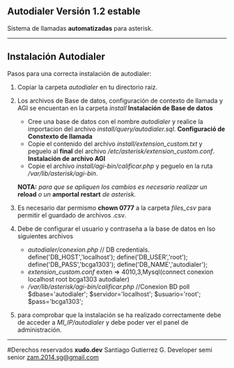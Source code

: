 ## Autodialer Versión 1.2 estable

Sistema de llamadas **automatizadas** para asterisk.

---

## Instalación Autodialer

Pasos para una correcta instalación de autodialer:

1. Copiar la carpeta *autodialer* en tu directorio raiz.
2. Los archivos de Base de datos, configuración de contexto de llamada y AGI se encuentan en la carpeta *install*
    **Instalación de Base de datos**
    - Cree una base de datos con el nombre *autodialer* y realice la importacion del archivo *install/query/autodialer.sql*.
    **Configuració de Constexto de llamada**
    - Copie el contenido del archivo *install/extension_custom.txt* y peguelo al **final** del archivo */etc/asterisk/extension_custom.conf*.
    **Instalación de archivo AGI**
    - Copie el archivo *install/agi-bin/calificar.php* y peguelo en la ruta */var/lib/asterisk/agi-bin*.

    **NOTA:** *para que se apliquen los cambios es necesario realizar un* **reload** *o un* **amportal restart** *de asterisk.*
3. Es necesario dar permismo **chown 0777** a la carpeta *files_csv* para permitir el guardado de archivos .csv.
4. Debe de configurar el usuario y contraseña a la base de datos en lso siguientes archivos
    - *autodialer/conexion.php*
        // DB credentials.
	    define('DB_HOST','localhost');
	    define('DB_USER','root');
	    define('DB_PASS','bcga1303');
	    define('DB_NAME','autodialer');
    - *extension_custom.conf*
        exten => 4010,3,Mysql(connect conexion localhost root bcga1303 autodialer)
    - */var/lib/asterisk/agi-bin/calificar.php*
        //Conexion BD poll
        $dbase='autodialer';
        $servidor='localhost';
        $usuario='root';
        $pass='bcga1303';
5. para comprobar que la instalación se ha realizado correctamente debe de acceder a *MI_IP/autodialer* y debe poder ver el panel de administración.

---

#Derechos reservados
**xudo.dev**
Santiago Gutierrez G.
Developer semi senior
zam.2014.sg@gmail.com
